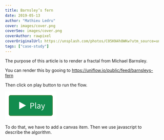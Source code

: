 ```yaml
---
title: Barnsley’s fern
date: 2019-05-13
author: "Mathieu Ledru"
cover: images/cover.png
coverSeo: images/cover.png
coverAuthor: rawpixel
coverOriginalUrl: https://unsplash.com/photos/C05KN4h8WKw?utm_source=unsplash&utm_medium=referral&utm_content=creditCopyText
tags: ["case-study"]
---
```


The purpose of this article is to render a fractal from Michael Barnsley.

You can render this by gooing to https://uniflow.io/public/feed/barnsleys-fern

Then click on play button to run the flow.

![play](images/play.png)

To do that, we have to add a canvas item. Then we use javascript to describe the algorithm.
